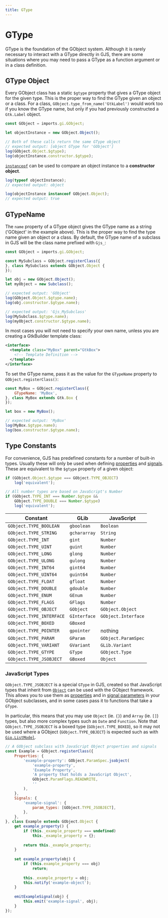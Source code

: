 ```yaml
---
title: GType
---
```


# GType

GType is the foundation of the GObject system. Although it is rarely necessary to interact with a GType directly in GJS, there are some situations where you may need to pass a GType as a function argument or in a class definition.

## GType Object

Every GObject class has a static `$gtype` property that gives a GType object for the given type. This is the proper way to find the GType given an object or a class. For a class, `GObject.type_from_name('GtkLabel')` would work too if you know the GType name, but only if you had previously constructed a `Gtk.Label` object.

```js
const GObject = imports.gi.GObject;

let objectInstance = new GObject.Object();

// Both of these calls return the same GType object
// expected output: [object GType for 'GObject']
log(GObject.Object.$gtype);
log(objectInstance.constructor.$gtype);
```

[`instanceof`][mdn-instanceof] can be used to compare an object instance to a **constructor object**.

```js
log(typeof objectInstance);
// expected output: object

log(objectInstance instanceof GObject.Object);
// expected output: true
```

[mdn-instanceof]: https://developer.mozilla.org/docs/Web/JavaScript/Reference/Operators/instanceof

## GTypeName

The `name` property of a GType object gives the GType name as a string ('GObject' in the example above). This is the proper way to find the type name given an object or a class. By default, the GType name of a subclass in GJS will be the class name prefixed with `Gjs_`:

```js
const GObject = imports.gi.GObject;

const MySubclass = GObject.registerClass({
}, class MySubclass extends GObject.Object {
});

let obj = new GObject.Object();
let myObject = new Subclass();

// expected output: 'GObject'
log(GObject.Object.$gtype.name);
log(obj.constructor.$gtype.name);

// expected output: 'Gjs_MySubclass'
log(MySubclass.$gtype.name);
log(myObject.constructor.$gtype.name);
```

In most cases you will not need to specify your own name, unless you are creating a GtkBuilder template class:

```xml
<interface>
  <template class="MyBox" parent="GtkBox">
    <!-- Template Definition -->
  </template>
</interface>
```

To set the GType name, pass it as the value for the `GTypeName` property to `GObject.registerClass()`:

```js
const MyBox = GObject.registerClass({
    GTypeName: 'MyBox',
}, class MyBox extends Gtk.Box {
});

let box = new MyBox();

// expected output: 'MyBox'
log(MyBox.$gtype.name);
log(box.constructor.$gtype.name);
```

## Type Constants

For convenience, GJS has predefined constants for a number of built-in types. Usually these will only be used when defining [properties](subclassing.md#properties) and [signals](subclassing.md#signals). These are equivalent to the `$gtype` property of a given object:

```js
if (GObject.Object.$gtype === GObject.TYPE_OBJECT)
    log('equivalent');

// All number types are based on JavaScript's Number
if (GObject.TYPE_INT === Number.$gtype &&
    GObject.TYPE_DOUBLE === Number.$gtype)
    log('equivalent');
```

| Constant                 | GLib             | JavaScript          |
|--------------------------|------------------|---------------------|
| `GObject.TYPE_BOOLEAN`   | `gboolean`       | `Boolean`           |
| `GObject.TYPE_STRING`    | `gchararray`     | `String`            |
| `GObject.TYPE_INT`       | `gint`           | `Number`            |
| `GObject.TYPE_UINT`      | `guint`          | `Number`            |
| `GObject.TYPE_LONG`      | `glong`          | `Number`            |
| `GObject.TYPE_ULONG`     | `gulong`         | `Number`            |
| `GObject.TYPE_INT64`     | `gint64`         | `Number`            |
| `GObject.TYPE_UINT64`    | `guint64`        | `Number`            |
| `GObject.TYPE_FLOAT`     | `gfloat`         | `Number`            |
| `GObject.TYPE_DOUBLE`    | `gdouble`        | `Number`            |
| `GObject.TYPE_ENUM`      | `GEnum`          | `Number`            |
| `GObject.TYPE_FLAGS`     | `GFlags`         | `Number`            |
| `GObject.TYPE_OBJECT`    | `GObject`        | `GObject.Object`    |
| `GObject.TYPE_INTERFACE` | `GInterface`     | `GObject.Interface` |
| `GObject.TYPE_BOXED`     | `GBoxed`         |                     |
| `GObject.TYPE_POINTER`   | `gpointer`       | nothing             |
| `GObject.TYPE_PARAM`     | `GParam`         | `GObject.ParamSpec` |
| `GObject.TYPE_VARIANT`   | `GVariant`       | `GLib.Variant`      |
| `GObject.TYPE_GTYPE`     | `GType`          | `GObject.Type`      |
| `GObject.TYPE_JSOBJECT`  | `GBoxed`         | `Object`            |


### JavaScript Types

`GObject.TYPE_JSOBJECT` is a special `GType` in GJS, created so that JavaScript types that inherit from [`Object`][js-object] can be used with the GObject framework. This allows you to use them as [properties][gobject-properties] and in [signal parameters][gobject-signals] in your GObject subclasses, and in some cases pass it to functions that take a `GType`.

In particular, this means that you may use `Object` (ie. `{}`) and `Array` (ie. `[]`) types, but also more complex types such as `Date` and `Function`. Note that `GObject.TYPE_JSOBJECT` is a boxed type (`GObject.TYPE_BOXED`), so it may not be used where a GObject (`GObject.TYPE_OBJECT`) is expected such as with [`Gio.ListModel`][glistmodel].

```js
// A GObject subclass with JavaScript Object properties and signals
const Example = GObject.registerClass({
    Properties: {
        'example-property': GObject.ParamSpec.jsobject(
            'example-property',
            'Example Property',
            'A property that holds a JavaScript Object',
            GObject.ParamFlags.READWRITE,
            ''
        ),
    },
    Signals: {
        'example-signal': {
            param_types: [GObject.TYPE_JSOBJECT],
        },
    },
}, class Example extends GObject.Object {
    get example_property() {
        if (this._example_property === undefined)
            this._example_property = {};
            
        return this._example_property;
    }
    
    set example_property(obj) {
        if (this.example_property === obj)
            return;
            
        this._example_property = obj;
        this.notify('example-object');
    }
    
    emitExampleSignal(obj) {
        this.emit('example-signal', obj);
    }
});
```


[js-object]: https://developer.mozilla.org/docs/Web/JavaScript/Reference/Global_Objects/Object
[glistmodel]: https://gjs-docs.gnome.org/gio20/gio.listmodel
[gobject-properties]: https://gjs.guide/guides/gobject/subclassing.html#properties
[gobject-signals]: https://gjs.guide/guides/gobject/subclassing.html#signals


